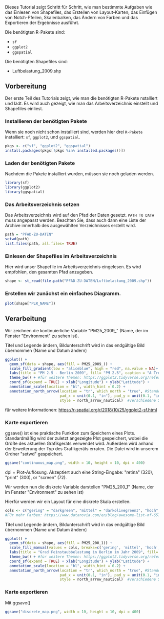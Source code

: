 
Dieses Tutorial zeigt Schritt für Schritt, wie man bestimmte Aufgaben wie
das Einlesen von Shapefiles, das Erstellen von Layout-Karten, das Einfügen 
von Notch-Pfeilen, Skalenbalken, das Ändern von Farben und das Exportieren der 
Ergebnisse ausführt.

Die benötigten R-Pakete sind:
  
- `sf`
- `ggplot2`
- `ggspatial`

Die benötigten Shapefiles sind: 
  
- Luftbelastung_2009.shp

## Vorbereitung
Der erste Teil des Tutorials zeigt, wie man die benötigten R-Pakete
nstalliert und lädt. Es wird auch gezeigt, wie man das Arbeitsverzeichnis
einstellt und Shapefiles einliest.


### Installieren der benötigten Pakete
Wenn sie noch nicht schon installiert sind, werden hier drei `R-Pakete` 
installiert: `sf`, `ggplot2`, und `ggspatial`.

```r
pkgs <- c("sf", "ggplot2", "ggspatial")
install.packages(pkgs[!pkgs %in% installed.packages()])
```

### Laden der benötigten Pakete
Nachdem die Pakete installiert wurden, müssen sie noch geladen werden.

```r
library(sf)
library(ggplot2)
library(ggspatial)
```

### Das Arbeitsverzeichnis setzen
Das Arbeitsverzeichnis wird auf den Pfad der Daten gesetzt. 
`PATH TO DATA` muss angepasst werden. 
Beachten Sie, dass auch dann eine Liste der Archive innerhalb des ausgewählten 
Verzeichnisses erstellt wird.

```r
path = "PFAD-ZU-DATEN"
setwd(path)
list.files(path, all.files= TRUE)
```

### Einlesen der Shapefiles im Arbeitsverzeichnis
Hier wird unser Shapefile im Arbeitsverzeichnis eingelesen. 
Es wird empfohlen, den gesamten Pfad anzugeben.

```r
shape <- st_read(file.path("PFAD-ZU-DATEN/Luftbelastung_2009.shp"))
```

### Erstellen wir zunächst ein einfaches Diagramm.

```r
plot(shape["PLR_NAME"]) 
```
## Verarbeitung

Wir zeichnen die kontinuierliche Variable "PM25_2009_" 
(Name, der im Fenster "Environment" zu sehen ist).

Titel und Legende ändern, Bildunterschrift wird in das endgültige 
Bild übernommen (Name und Datum ändern)

```r
ggplot() + 
  geom_sf(data = shape, aes(fill = PM25_2009_)) +
  scale_fill_gradient(low = "aliceblue", high = "red", na.value = NA)+ #Für mehr Farben: https://www.datanovia.com/en/blog/awesome-list-of-657-r-color-names/
  labs(title = "PM 2.5 - Berlin 2009", fill= "PM 2.5", caption = "A Trumper, 11.04.2023") + 
  theme_bw() + #für weitere Themen: https://ggplot2.tidyverse.org/reference/ggtheme.html
  coord_sf(expand = TRUE) + xlab("Longitude") + ylab("Latitude") +
  annotation_scale(location = "bl", width_hint = 0.2) +
  annotation_north_arrow(location = "tr", which_north = "true", #Standortoptionen sind: "bl", "tl", "br", "tr" (https://bookdown.org/brianwood1/QDASS/simple-static-maps.html)
                         pad_x = unit(0.1, "in"), pad_y = unit(0.1, "in"), #Zahlen für verschiedene Standorte anpassen
                         style = north_arrow_nautical)  #verschiedene Stile: north_arrow_orienteering, north_arrow_fancy_orienteering, north_arrow_minimal, north_arrow_nautical
```

für weitere Informationen: https://r-spatial.org/r/2018/10/25/ggplot2-sf.html

### Karte exportieren
ggsave() ist eine praktische Funktion zum Speichern eines Plots. 
Standardmäßig wird der zuletzt angezeigte Plot gespeichert, wobei die Größe des aktuellen Grafikgeräts verwendet wird. 
Außerdem wird anhand der Erweiterung der Typ des Grafikgeräts erraten.
Die Datei wird in unserem Ordner "setwd" gespeichert.

```r
ggsave("continuous_map.png", width = 10, height = 10, dpi = 400)
```

dpi = Plot-Auflösung. Akzeptiert auch eine String-Eingabe: "retina" (320), "print" (300), or "screen" (72).

Wir werden nun die diskrete Variable darstellen "PM25_200_1"
(Name, der im Fenster "Environment" zu sehen ist)


Hierfür werden wir ein Layout für eine diskrete Skala erstellen.

```r
cols <- c("gering" = "darkgreen", "mittel" = "darkolivegreen3", "hoch" = "orange", "sehr hoch" = "red")
#Für mehr Farben: https://www.datanovia.com/en/blog/awesome-list-of-657-r-color-names/
```

Titel und Legende ändern, Bildunterschrift wird in das endgültige 
Bild übernommen (Name und Datum ändern)

```r
ggplot() + 
  geom_sf(data = shape, aes(fill = PM25_200_1)) +
  scale_fill_manual(values = cols, breaks=c('gering', 'mittel', 'hoch',"sehr hoch"))+ #Hier verwenden wir die Farben, die wir zuvor definiert haben, und legen die Reihenfolge fest.
  labs(title = "Grad Feinstaubbelastung in Berlin im Jahr 2009", fill= "Grad", caption = "A Trumper, 11.04.2023") + 
  theme_bw() + #für weitere Themen: https://ggplot2.tidyverse.org/reference/ggtheme.html
  coord_sf(expand = TRUE) + xlab("Longitude") + ylab("Latitude") +
  annotation_scale(location = "bl", width_hint = 0.2) +
  annotation_north_arrow(location = "tr", which_north = "true", #Standortoptionen sind: "bl", "tl", "br", "tr" (https://bookdown.org/brianwood1/QDASS/simple-static-maps.html)
                         pad_x = unit(0.1, "in"), pad_y = unit(0.1, "in"), #Zahlen für verschiedene Standorte anpassen
                         style = north_arrow_nautical)  #verschiedene Stile: north_arrow_orienteering, north_arrow_fancy_orienteering, north_arrow_minimal, north_arrow_nautical
```
### Karte exportieren
Mit ggsave() 

```r
ggsave("discrete_map.png", width = 10, height = 10, dpi = 400)
```
